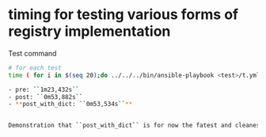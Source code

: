 # timing for testing various forms of registry implementation

Test command
```sh
# for each test
time ( for i in $(seq 20);do ../../../bin/ansible-playbook <test>/t.yml ;done )

- pre: ``1m23,432s``
- post: ``0m53,882s``
- **post_with_dict: ``0m53,534s``**


Demonstration that ``post_with_dict`` is for now the fatest and cleanest implementation of our registry use case.

